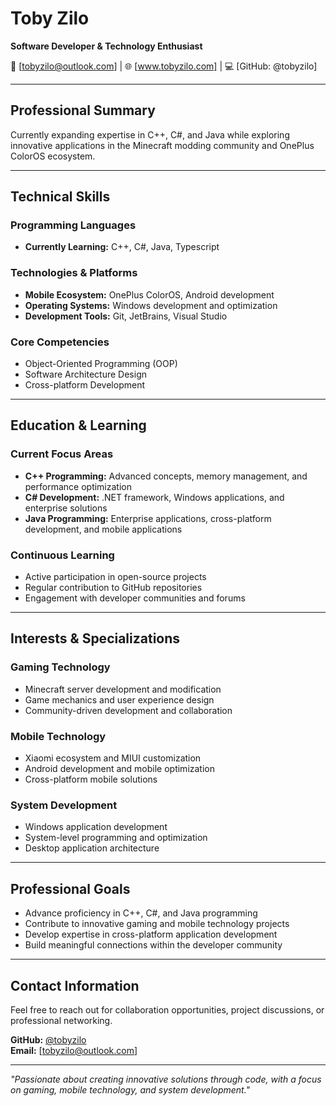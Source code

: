 # Toby Zilo
**Software Developer & Technology Enthusiast**

📧 [tobyzilo@outlook.com] | 🌐 [www.tobyzilo.com] | 💻 [GitHub: @tobyzilo]

---

## Professional Summary

Currently expanding expertise in C++, C#, and Java while exploring innovative applications in the Minecraft modding community and OnePlus ColorOS ecosystem.

---

## Technical Skills

### Programming Languages
- **Currently Learning:** C++, C#, Java, Typescript

### Technologies & Platforms
- **Mobile Ecosystem:** OnePlus ColorOS, Android development
- **Operating Systems:** Windows development and optimization
- **Development Tools:** Git, JetBrains, Visual Studio

### Core Competencies
- Object-Oriented Programming (OOP)
- Software Architecture Design
- Cross-platform Development

---

## Education & Learning

### Current Focus Areas
- **C++ Programming:** Advanced concepts, memory management, and performance optimization
- **C# Development:** .NET framework, Windows applications, and enterprise solutions
- **Java Programming:** Enterprise applications, cross-platform development, and mobile applications

### Continuous Learning
- Active participation in open-source projects
- Regular contribution to GitHub repositories
- Engagement with developer communities and forums

---

## Interests & Specializations

### Gaming Technology
- Minecraft server development and modification
- Game mechanics and user experience design
- Community-driven development and collaboration

### Mobile Technology
- Xiaomi ecosystem and MIUI customization
- Android development and mobile optimization
- Cross-platform mobile solutions

### System Development
- Windows application development
- System-level programming and optimization
- Desktop application architecture

---

## Professional Goals

- Advance proficiency in C++, C#, and Java programming
- Contribute to innovative gaming and mobile technology projects
- Develop expertise in cross-platform application development
- Build meaningful connections within the developer community

---

## Contact Information

Feel free to reach out for collaboration opportunities, project discussions, or professional networking.

**GitHub:** [@tobyzilo](https://github.com/tobyzilo)  
**Email:** [tobyzilo@outlook.com]  

---

*"Passionate about creating innovative solutions through code, with a focus on gaming, mobile technology, and system development."*

